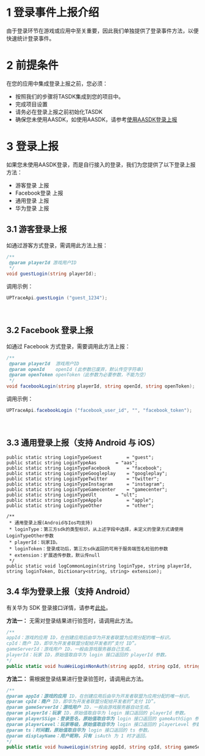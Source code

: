 # 1 登录事件上报介绍

由于登录环节在游戏或应用中至关重要，因此我们单独提供了登录事件方法，以便快速统计登录事件。

# 2 前提条件

在您的应用中集成登录上报之前，您必须：

- 按照我们的步骤将TASDK集成到您的项目中。
- 完成项目设置
- 请务必在登录上报之前初始化TASDK
- 确保您未使用AASDK，如使用AASDK，请参考[使用AASDK登录上报](/tasdk/unity/unity_login2.md)

# 3 登录上报

如果您未使用AASDK登录，而是自行接入的登录，我们为您提供了以下登录上报方法：

- 游客登录 上报
- Facebook登录 上报
- 通用登录 上报
- 华为登录 上报
## 3.1 游客登录上报
如通过游客方式登录，需调用此方法上报：
```csharp
/**
 @param playerId 游戏用户ID
 */
void guestLogin(string playerId);
```

调用示例：
```csharp
UPTraceApi.guestLogin ("guest_1234");
```

&ensp;

## 3.2 Facebook 登录上报
如通过 Facebook 方式登录，需要调用此方法上报：
```csharp
/**
 @param playerId  游戏用户ID
 @param openId    openId (此参数已废弃，默认传空字符串)
 @param openToken openToken（此参数为必要参数，不能为空）
 */
void facebookLogin(string playerId, string openId, string openToken);
```
调用示例：
```csharp
UPTraceApi.facebookLogin ("facebook_user_id", "", "facebook_token");
```

&ensp;




## 3.3 通用登录上报（支持 Android 与 iOS）

```
public static string LoginTypeGuest 		= "guest";
public static string LoginTypeAas 		= "aas";
public static string LoginTypeFacebook 		= "facebook";
public static string LoginTypeGoogleplay 	= "googleplay";
public static string LoginTypeTwitter 		= "twitter";
public static string LoginTypeInstagram 	= "instagram";
public static string LoginTypeGamecenter 	= "gamecenter";
public static string LoginTypeUlt 		= "ult";
public static string LoginTypeApple 		= "apple";
public static string LoginTypeOther 		= "other";

/**
 * 通用登录上报(Android与Ios均支持)
 * loginType：第三方sdk的类型标识，从上述字段中选择，未定义的登录方式请使用LoginTypeOther参数
 * playerId：玩家ID。
 * loginToken：登录成功后，第三方sdk返回的可用于服务端签名检验的参数
 * extension：扩展透传参数，默认传null
 */
public static void logCommonLogin(string loginType, string playerId, string loginToken, Dictionary<string, string> extension);
```


##  3.4 华为登录上报（支持 Android）
有关华为 SDK 登录接口详情，请参考[此处](https://developer.huawei.com/consumer/cn/service/hms/catalog/HuaweiJointOperation.html?page=hmssdk_jointOper_api_reference_c9)。

**方法一：** 无需对登录结果进行验签时，请调用此方法。
```csharp
/**
appId：游戏的应用 ID，在创建应用后由华为开发者联盟为应用分配的唯一标识。
cpId：商户 ID，即华为开发者联盟分配给开发者的“支付 ID”。
gameServerId：游戏用户 ID，一般由游戏服务器自己生成。
playerId：玩家 ID，原始值取自华为 login 接口返回的 playerId 参数。
*/
public static void huaWeiLoginNonAuth(string appId, string cpId, string gameServerId, string playerId)
```

**方法二：** 需根据登录结果进行登录验签时，请调用此方法。
```csharp
/**
@param appId：游戏的应用 ID，在创建应用后由华为开发者联盟为应用分配的唯一标识。
@param cpId：商户 ID，即华为开发者联盟分配给开发者的“支付 ID”。
@param gameServerId：游戏用户 ID，一般由游戏服务器自动生成。
@param playerId：玩家 ID，原始值取自华为 login 接口返回的 playerId 参数。
@param playerSSign：登录签名，原始值取自华为 login 接口返回的 gameAuthSign 参数。
@param playerLevel：玩家等级，原始值取自华为 login 接口返回的 playerLevel 参数。
@param ts：时间戳，原始值取自华为 login 接口返回的 ts 参数。
@param displayName：用户昵称，只有 isAuth 为 1 时才返回。
*/
public static void huaweiLogin(string appId, string cpId, string gameServerId, string playerId, string playerSSign, string playerLevel, string ts, string displayName)；
```

&ensp;

